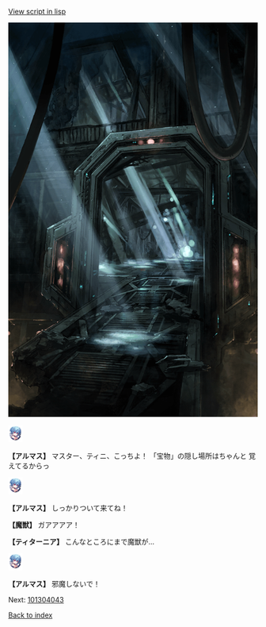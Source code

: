 [View script in lisp](../scripts/101304041.txt)

![bifrost.png](../images/backgrounds/bifrost.png)

<img src="../images/units/3103811.png" alt="3103811.png" height="34"/>

**【アルマス】**
マスター、ティニ、こっちよ！
「宝物」の隠し場所はちゃんと
覚えてるからっ

<img src="../images/units/3103811.png" alt="3103811.png" height="34"/>

**【アルマス】**
しっかりついて来てね！

**【魔獣】**
ガアアアア！

**【ティターニア】**
こんなところにまで魔獣が…

<img src="../images/units/3103811.png" alt="3103811.png" height="34"/>

**【アルマス】**
邪魔しないで！

Next: [101304043](101304043.md)

[Back to index](index.md)
